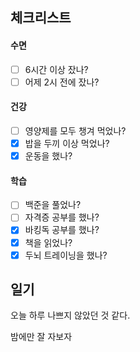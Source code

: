 ## 체크리스트
#### 수면
- [ ] 6시간 이상 잤나?
- [ ] 어제 2시 전에 잤나?

#### 건강
- [ ] 영양제를 모두 챙겨 먹었나?
- [x] 밥을 두끼 이상 먹었나?
- [x] 운동을 했나?

#### 학습
- [ ] 백준을 풀었나?
- [ ] 자격증 공부를 했나?
- [x] 바킹독 공부를 했나?
- [x] 책을 읽었나?
- [x] 두뇌 트레이닝을 했나?

## 일기
오늘 하루 나쁘지 않았던 것 같다.

밤에만 잘 자보자